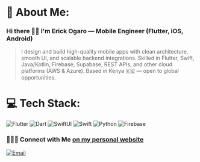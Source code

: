 # 💫 About Me:

### Hi there 👋🏾 I'm Erick Ogaro — Mobile Engineer (Flutter, iOS, Android)

> I design and build high-quality mobile apps with clean architecture, smooth UI, and scalable backend integrations. Skilled in Flutter, Swift, Java/Kotlin, Firebase, Supabase, REST APIs, and other cloud platforms (AWS & Azure). Based in Kenya 🇰🇪 — open to global opportunities.

# 💻 Tech Stack:

![Flutter](https://img.shields.io/badge/flutter-%23007ACC.svg?style=for-the-badge&logo=flutter)
![Dart](https://img.shields.io/badge/dart-%23007ACC.svg?style=for-the-badge&logo=dart)
![SwiftUI](https://img.shields.io/badge/SwiftUI-white.svg?style=for-the-badge&logo=swift&logoColor=blue)
![Swift](https://img.shields.io/badge/Swift-F94D2B.svg?style=for-the-badge&logo=swift&logoColor=white)
![Python](https://img.shields.io/badge/python-3670A0?style=for-the-badge&logo=python&logoColor=ffdd54)
![Firebase](https://img.shields.io/badge/firebase-%23323330.svg?style=for-the-badge&logo=firebase)

### 👨🏾‍💻 Connect with Me [on my personal website](https://ogaroh.github.io)

<p align="left">
<a href="mailto:erickogaro1998+github@gmail.com"><img alt="Email" src="https://img.shields.io/badge/Email-erickogaro1998@gmail.com-green?style=flat&logo=gmail"></a>
</p>
